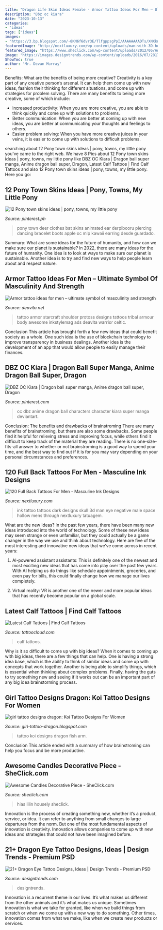 ```yaml
---
title: "Dragon Life Skin Ideas Female - Armor Tattoo Ideas For Men – Ultimate Symbol Of Masculinity And Strength"
description: "Dbz oc kiara"
date: "2023-10-13"
categories:
- "ideas"
tags: ["ideas"]
images:
- "https://3.bp.blogspot.com/-8KN6f6dvr3E/TlfgppsgPpI/AAAAAAAADTs/XNXknhsPgj8/s1600/Koi-Fish-Arm-Cool-Tattoo-Design-for-Teenager-Girls.jpg"
featuredImage: "http://nextluxury.com/wp-content/uploads/man-with-3D-hollow-dark-eye-skull-tattoo-full-back.jpg"
featured_image: "https://www.sheclick.com/wp-content/uploads/2012/06/Awesome-Candles-Decorative-Piece.jpg"
image: "https://images.designtrends.com/wp-content/uploads/2016/07/28171917/Dragon-Eye-Tattoo-on-Hand.jpg"
ShowToc: true
author: "Mr. Devan Murray"
---
```



Benefits: What are the benefits of being more creative?
Creativity is a key part of any creative person’s arsenal. It can help them come up with new ideas, fashion their thinking for different situations, and come up with strategies for problem solving. There are many benefits to being more creative, some of which include: 
- Increased productivity: When you are more creative, you are able to think quickly and come up with solutions to problems.
- Better communication: When you are better at coming up with new ideas, you are better at communicating your thoughts and feelings to others.
- Easier problem solving: When you have more creative juices in your veins, it is easier to come up with solutions to difficult problems.

	

		
searching about 12 Pony town skins ideas | pony, towns, my little pony you've came to the right web. We have 8 Pics about 12 Pony town skins ideas | pony, towns, my little pony like DBZ OC Kiara | Dragon ball super manga, Anime dragon ball super, Dragon, Latest Calf Tattoos | Find Calf Tattoos and also 12 Pony town skins ideas | pony, towns, my little pony. Here you go:
		
    
## 12 Pony Town Skins Ideas | Pony, Towns, My Little Pony

<img loading=lazy src="https://i.pinimg.com/236x/34/8c/fe/348cfefcd359c952f4d6bf48f9568016.jpg" onerror="this.onerror=null;this.src='https://tse4.mm.bing.net/th?id=OIP.-w8-C4DiGUrF3QWiTC7xcwAAAA&amp;pid=15.1';" alt="12 Pony town skins ideas | pony, towns, my little pony">

_Source: pinterest.ph_

>pony town deer clothes bat skins animated ear derpibooru piercing dancing bracelet boots apple oc mlp kawaii earring desde guardado. 

	

Summary: What are some ideas for the future of humanity, and how can we make sure our planet is sustainable?
In 2022, there are many ideas for the future of humanity. One idea is to look at ways to make sure our planet is sustainable. Another idea is to try and find new ways to help people learn about and respect nature.

    
## Armor Tattoo Ideas For Men – Ultimate Symbol Of Masculinity And Strength

<img loading=lazy src="https://deavita.net/wp-content/uploads/2019/07/awesome-tattoo-ideas-for-men-armor-on-shoulder.jpg" onerror="this.onerror=null;this.src='https://tse2.mm.bing.net/th?id=OIP.uPQhnMBtoAVBm9oI0SJlCAHaI4&amp;pid=15.1';" alt="Armor tattoo ideas for men – ultimate symbol of masculinity and strength">

_Source: deavita.net_

>tattoo armor starcraft shoulder protoss designs tattoos tribal armour body awesome inkstylemag ads deavita warrior celtic. 

	

Conclusion
This article has brought forth a few new ideas that could benefit society as a whole. One such idea is the use of blockchain technology to improve transparency in business dealings. Another idea is the development of an app that would allow people to easily manage their finances.

    
## DBZ OC Kiara | Dragon Ball Super Manga, Anime Dragon Ball Super, Dragon

<img loading=lazy src="https://i.pinimg.com/736x/b3/4a/52/b34a527c7d45f63da5a3205854d089ca.jpg" onerror="this.onerror=null;this.src='https://tse2.mm.bing.net/th?id=OIP.zu1nqeRdYeCSV5m_h_ANCQHaNp&amp;pid=15.1';" alt="DBZ OC Kiara | Dragon ball super manga, Anime dragon ball super, Dragon">

_Source: pinterest.com_

>oc dbz anime dragon ball characters character kiara super manga deviantart. 

	

Conclusion: The benefits and drawbacks of brainstroming
There are many benefits of brainstroming, but there are also some drawbacks. Some people find it helpful for relieving stress and improving focus, while others find it difficult to keep track of the material they are reading. There is no one-size-fits-all answer to whether or not brainstroming is a good way to spend your time, and the best way to find out if it is for you may vary depending on your personal circumstances and preferences.

    
## 120 Full Back Tattoos For Men - Masculine Ink Designs

<img loading=lazy src="http://nextluxury.com/wp-content/uploads/man-with-3D-hollow-dark-eye-skull-tattoo-full-back.jpg" onerror="this.onerror=null;this.src='https://tse4.mm.bing.net/th?id=OIP.Yi9NLlR_Rq5g0uHem7jpVAHaHa&amp;pid=15.1';" alt="120 Full Back Tattoos For Men - Masculine Ink Designs">

_Source: nextluxury.com_

>ink tattoo tattoos dark designs skull 3d man eye negative male space hollow mens through nextluxury tatuagem. 

	

What are the new ideas?
In the past few years, there have been many new ideas introduced into the world of technology. Some of these new ideas may seem strange or even unfamiliar, but they could actually be a game changer in the way we use and think about technology. Here are five of the most interesting and innovative new ideas that we’ve come across in recent years:
1. AI-powered assistant assistants: This is definitely one of the newest and most exciting new ideas that has come into play over the past few years. With AI helping us do things like schedule appointments, groceries, and even pay for bills, this could finally change how we manage our lives completely.

2. Virtual reality: VR is another one of the newer and more popular ideas that has recently become popular on a global scale.

    
## Latest Calf Tattoos | Find Calf Tattoos

<img loading=lazy src="https://tattoocloud.com/system/images/tatties/000/130/007/web/57B93CA4-6547-4F02-BDCE-1D316827143F.jpg?1585785635" onerror="this.onerror=null;this.src='https://tse1.mm.bing.net/th?id=OIP.4blv8fHexK5AEwKQuVJBhAHaJx&amp;pid=15.1';" alt="Latest Calf Tattoos | Find Calf Tattoos">

_Source: tattoocloud.com_

>calf tattoos. 

	

Why is it so difficult to come up with big ideas?
When it comes to coming up with big ideas, there are a few things that can help. One is having a strong idea base, which is the ability to think of similar ideas and come up with concepts that work together. Another is being able to simplify things, which is essential when thinking about complex problems. Finally, having the guts to try something new and seeing if it works out can be an important part of any big idea brainstorming process.

    
## Girl Tattoo Designs Dragon: Koi Tattoo Designs For Women

<img loading=lazy src="https://3.bp.blogspot.com/-8KN6f6dvr3E/TlfgppsgPpI/AAAAAAAADTs/XNXknhsPgj8/s1600/Koi-Fish-Arm-Cool-Tattoo-Design-for-Teenager-Girls.jpg" onerror="this.onerror=null;this.src='https://tse3.mm.bing.net/th?id=OIP.4qcOgiZqYpbZKqnBiR9aHwHaJ4&amp;pid=15.1';" alt="girl tattoo designs dragon: Koi Tattoo Designs For Women">

_Source: girl-tattoo-dragon.blogspot.com_

>tattoo koi designs dragon fish arm. 

	

Conclusion
This article ended with a summary of how brainstroming can help you focus and be more productive.

    
## Awesome Candles Decorative Piece - SheClick.com

<img loading=lazy src="https://www.sheclick.com/wp-content/uploads/2012/06/Awesome-Candles-Decorative-Piece.jpg" onerror="this.onerror=null;this.src='https://tse2.mm.bing.net/th?id=OIP.GWSjRdpIjwY5GlQOzrs5qAHaFj&amp;pid=15.1';" alt="Awesome Candles Decorative Piece - SheClick.com">

_Source: sheclick.com_

>hias lilin housely sheclick. 

	

Innovation is the process of creating something new, whether it’s a product, service, or idea. It can refer to anything from small changes to large departures from the norm. But one of the most fundamental aspects of innovation is creativity. Innovation allows companies to come up with new ideas and strategies that could not have been imagined before.

    
## 21+ Dragon Eye Tattoo Designs, Ideas | Design Trends - Premium PSD

<img loading=lazy src="https://images.designtrends.com/wp-content/uploads/2016/07/28171917/Dragon-Eye-Tattoo-on-Hand.jpg" onerror="this.onerror=null;this.src='https://tse3.mm.bing.net/th?id=OIP.SWCMImKd-BBBw82KZM7F8AHaHa&amp;pid=15.1';" alt="21+ Dragon Eye Tattoo Designs, Ideas | Design Trends - Premium PSD">

_Source: designtrends.com_

>designtrends. 

	

Innovation is a recurrent theme in our lives. It’s what makes us different from the other animals and it’s what makes us unique. Sometimes innovation is what we take for granted, like when we build things from scratch or when we come up with a new way to do something. Other times, innovation comes from what we make, like when we create new products or services.

